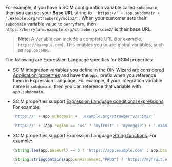 For example, if you have a SCIM configuration variable called `subdomain`, then you can set your **Base URL** string to ` 'https://' + app.subdomain + '.example.org/strawberry/scim2/'`. When your customer sets their `subdomain` variable value to `berryfarm`, then `https://berryfarm.example.org/strawberry/scim2/` is their base URL.

> **Note**: A variable can include a complete URL (for example, `https://example.com`). This enables you to use global variables, such as `app.baseURL`.

The following are Expression Language specifics for SCIM properties:

* SCIM [integration variables](#integration-variables) you define in the OIN Wizard are considered [Application properties](/docs/reference/okta-expression-language/#application-properties) and have the `app.` prefix when you reference them in Expression Language. For example, if your integration variable name is `subdomain`, then you can reference that variable with `app.subdomain`.

* SCIM properties support [Expression Language conditional expressions](/docs/reference/okta-expression-language/#conditional-expressions). For example:

    ```js
    'https://' + app.subdomain + '.example.org/strawberry/scim2/'`
    ```

    ```js
    'https://' + (app.region == 'us' ? 'myfruit' : 'myveggie') + '.example.com/strawberry/oauth/token'
    ```

* SCIM properties support Expression Language [String functions](https://developer.okta.com/docs/reference/okta-expression-language/#string-functions). For example:

    ```js
    (String.len(app.baseUrl) == 0 ? 'https://app.example.com' : app.baseUrl) + '/v1/oauth_token'
    ```

    ```js
    (String.stringContains(app.environment,"PROD") ? 'https://myfruit.example.com' : 'https://myfruit-sandbox.example.com') + '/v1/oauth2/token'
    ```
